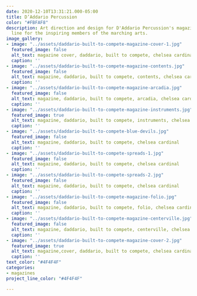 ```yaml
---
date: 2020-12-10T13:31:21.000-05:00
title: D’Addario Percussion
color: "#FBFAF8"
description: Art direction and design for D'Addario Percussion's magazine and product
  line for the inspiring members of the marching arts.
image_gallery:
- image: "../assets/daddario-built-to-compete-magazine-cover-1.jpg"
  featured_image: false
  alt_text: magazine cover, daddario, built to compete, chelsea cardinal
  caption: ''
- image: "../assets/daddario-built-to-compete-magazine-contents.jpg"
  featured_image: false
  alt_text: magazine, daddario, built to compete, contents, chelsea cardinal
  caption: ''
- image: "../assets/daddario-built-to-compete-magazine-arcadia.jpg"
  featured_image: false
  alt_text: magazine, daddario, built to compete, arcadia, chelsea cardinal
  caption: ''
- image: "../assets/daddario-built-to-compete-magazine-instruments.jpg"
  featured_image: true
  alt_text: magazine, daddario, built to compete, instruments, chelsea cardinal
  caption: ''
- image: "../assets/daddario-built-to-compete-blue-devils.jpg"
  featured_image: false
  alt_text: magazine, daddario, built to compete, chelsea cardinal
  caption: ''
- image: "../assets/daddario-built-to-compete-spreads-1.jpg"
  featured_image: false
  alt_text: magazine, daddario, built to compete, chelsea cardinal
  caption: ''
- image: "../assets/daddario-built-to-compete-spreads-2.jpg"
  featured_image: false
  alt_text: magazine, daddario, built to compete, chelsea cardinal
  caption: ''
- image: "../assets/daddario-built-to-compete-magazine-folio.jpg"
  featured_image: false
  alt_text: magazine, daddario, built to compete, folio, chelsea cardinal
  caption: ''
- image: "../assets/daddario-built-to-compete-magazine-centerville.jpg"
  featured_image: false
  alt_text: magazine, daddario, built to compete, centerville, chelsea cardinal
  caption: ''
- image: "../assets/daddario-built-to-compete-magazine-cover-2.jpg"
  featured_image: true
  alt_text: magazine,cover, daddario, built to compete, chelsea cardinal
  caption: ''
text_color: "#4F4F4F"
categories:
- magazines
project_line_color: "#4F4F4F"

---
```


